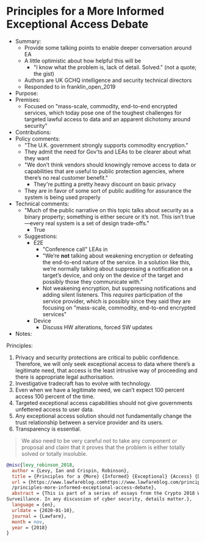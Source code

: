 # Principles for a More Informed Exceptional Access Debate

- Summary:
  - Provide some talking points to enable deeper conversation around EA
  - A little optimistic about how helpful this will be
    - "I know what the problem is, lack of detail. Solved." (not a quote; the gist)
  - Authors are UK GCHQ intelligence and security technical directors
  - Responded to in franklin_open_2019
- Purpose:
- Premises:
  - Focused on "mass-scale, commodity, end-to-end encrypted services, which today pose one of the
      toughest challenges for targeted lawful access to data and an apparent dichotomy around
      security"
- Contributions:
- Policy comments:
  - "The U.K. government strongly supports commodity encryption."
  - They admit the need for Gov'ts and LEAs to be clearer about what they want
  - "We don’t think vendors should knowingly remove access to data or capabilities that are useful
      to public protection agencies, where there’s no real customer benefit."
    - They're putting a pretty heavy discount on basic privacy
  - They are in favor of some sort of public auditing for assurance the system is being used
      properly
- Technical comments:
  - "Much of the public narrative on this topic talks about security as a binary property; something
      is either secure or it’s not. This isn’t true—every real system is a set of design
      trade-offs."
    - True
  - Suggestions:
    - E2E
      - "Conference call" LEAs in
      - "We’re **not** talking about weakening encryption or defeating the end-to-end nature of the
          service. In a solution like this, we’re normally talking about suppressing a notification
          on a target’s device, and only on the device of the target and possibly those they
          communicate with."
      - Not weakening encryption, but suppressing notifications and adding silent listeners. This
          _requires_ participation of the service provider, which is possibly since they said they
          are focusing on "mass-scale, commodity, end-to-end encrypted services"
    - Device
      - Discuss HW alterations, forced SW updates
- Notes:

Principles:

1. Privacy and security protections are critical to public confidence. Therefore, we will only seek
exceptional access to data where there’s a legitimate need, that access is the least intrusive way
of proceeding and there is appropriate legal authorisation.
2. Investigative tradecraft has to evolve with technology.
3. Even when we have a legitimate need, we can’t expect 100 percent access 100 percent of the time.
4. Targeted exceptional access capabilities should not give governments unfettered access to user
data.
5. Any exceptional access solution should not fundamentally change the trust relationship between a
service provider and its users.
6. Transparency is essential.

>We also need to be very careful not to take any component or proposal and claim that it proves that
the problem is either totally solved or totally insoluble.

```bib
@misc{levy_robinson_2018,
  author = {Levy, Ian and Crispin, Robinson},
  title = {Principles for a {More} {Informed} {Exceptional} {Access} {Debate}},
  url = {https://www.lawfareblog.comhttps://www.lawfareblog.com/principles-more-informed-exceptional-access-debate
  /principles-more-informed-exceptional-access-debate},
  abstract = {This is part of a series of essays from the Crypto 2018 Workshop on Encryption and
Surveillance. In any discussion of cyber security, details matter.},
  language = {en},
  urldate = {2020-01-10},
  journal = {Lawfare},
  month = nov,
  year = {2018}
}
```
